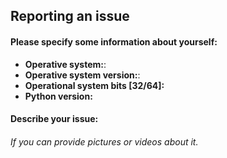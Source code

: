 ## Reporting an issue
#### Please specify some information about yourself:
* **Operative system:**:
* **Operative system version:**:
* **Operational system bits [32/64]:**
* **Python version:**

#### Describe your issue:
###### If you can provide pictures or videos about it.
